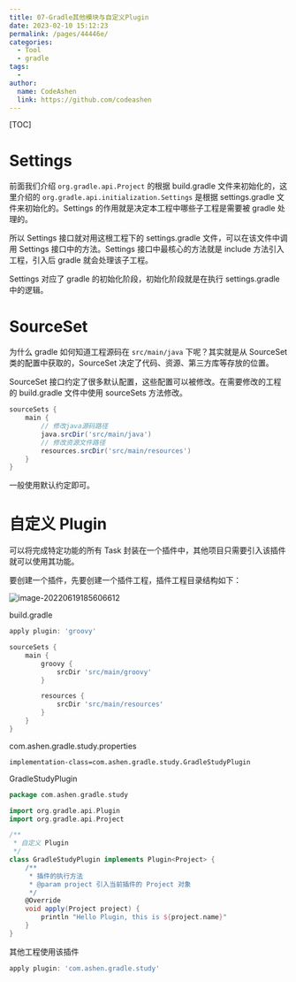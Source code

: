 ```yaml
---
title: 07-Gradle其他模块与自定义Plugin
date: 2023-02-10 15:12:23
permalink: /pages/44446e/
categories:
  - Tool
  - gradle
tags:
  - 
author: 
  name: CodeAshen
  link: https://github.com/codeashen
---
```

[TOC]

# Settings

前面我们介绍 `org.gradle.api.Project` 的根据 build.gradle 文件来初始化的，这里介绍的 `org.gradle.api.initialization.Settings` 是根据 settings.gradle 文件来初始化的。Settings 的作用就是决定本工程中哪些子工程是需要被 gradle 处理的。

所以 Settings 接口就对用这根工程下的 settings.gradle 文件，可以在该文件中调用 Settings 接口中的方法。Settings 接口中最核心的方法就是 include 方法引入工程，引入后 gradle 就会处理该子工程。

Settings 对应了 gradle 的初始化阶段，初始化阶段就是在执行 settings.gradle 中的逻辑。

# SourceSet

为什么 gradle 如何知道工程源码在 `src/main/java` 下呢？其实就是从 SourceSet 类的配置中获取的，SourceSet 决定了代码、资源、第三方库等存放的位置。

SourceSet 接口约定了很多默认配置，这些配置可以被修改。在需要修改的工程的 build.gradle 文件中使用 sourceSets 方法修改。

```groovy
sourceSets {
    main {
        // 修改java源码路径
        java.srcDir('src/main/java')
        // 修改资源文件路径
        resources.srcDir('src/main/resources')
    }
}
```

一般使用默认约定即可。

# 自定义 Plugin

可以将完成特定功能的所有 Task 封装在一个插件中，其他项目只需要引入该插件就可以使用其功能。

要创建一个插件，先要创建一个插件工程，插件工程目录结构如下：

![image-20220619185606612](https://cc.hjfile.cn/cc/img/20220619/2022061906560815120227.png)

build.gradle

```groovy
apply plugin: 'groovy'

sourceSets {
    main {
        groovy {
            srcDir 'src/main/groovy'
        }

        resources {
            srcDir 'src/main/resources'
        }
    }
}

```

com.ashen.gradle.study.properties

```properties
implementation-class=com.ashen.gradle.study.GradleStudyPlugin
```

GradleStudyPlugin

```groovy
package com.ashen.gradle.study

import org.gradle.api.Plugin
import org.gradle.api.Project

/**
 * 自定义 Plugin
 */
class GradleStudyPlugin implements Plugin<Project> {
    /**
     * 插件的执行方法
     * @param project 引入当前插件的 Project 对象
     */
    @Override
    void apply(Project project) {
        println "Hello Plugin, this is ${project.name}"
    }
}
```

其他工程使用该插件

```groovy
apply plugin: 'com.ashen.gradle.study'
```